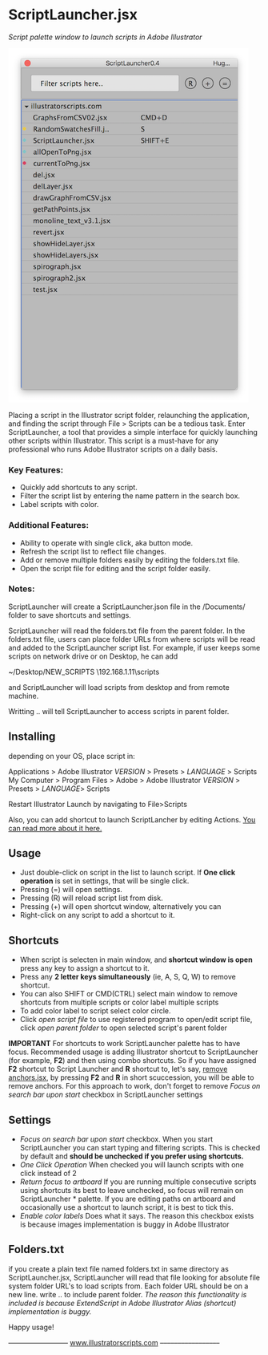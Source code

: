 # ScriptLauncher.jsx 

_Script palette window to launch scripts in Adobe Illustrator_

![Script palette window to launch scripts in Adobe Illustrator](.crap/fullClean.png?raw=true "ScriptLauncher.jsx")

Placing a script in the Illustrator script folder, relaunching the application, and finding the script through File > Scripts can be a tedious task. Enter ScriptLauncher, a tool that provides a simple interface for quickly launching other scripts within Illustrator. This script is a must-have for any professional who runs Adobe Illustrator scripts on a daily basis.

### Key Features:

* Quickly add shortcuts to any script. 
* Filter the script list by entering the name pattern in the search box. 
* Label scripts with color. 



### Additional Features:

* Ability to operate with single click, aka button mode.
* Refresh the script list to reflect file changes.
* Add or remove multiple folders easily by editing the folders.txt file.
* Open the script file for editing and the script folder easily.



### Notes:

ScriptLauncher will create a ScriptLauncher.json file in the <User>/Documents/ folder to save shortcuts and settings.

ScriptLauncher will read the folders.txt file from the parent folder. In the folders.txt file, users can place folder URLs from where scripts will be read and added to the ScriptLauncher script list. For example, if user keeps some scripts on network drive or on Desktop, he can add 

~/Desktop/NEW_SCRIPTS 
\\192.168.1.11\scripts

and ScriptLauncher will load scripts from desktop and from remote machine.

Writting .. will tell ScriptLauncher to access scripts in parent folder.


## Installing

depending on your OS, place script in:

Applications > Adobe Illustrator _VERSION_ > Presets > _LANGUAGE_ > Scripts
My Computer > Program Files > Adobe > Adobe Illustrator _VERSION_  > Presets > _LANGUAGE_> Scripts

Restart Illustrator
Launch by navigating to File>Scripts


Also, you can add shortcut to launch ScriptLancher by editing Actions. [You can read more about it here.](https://www.illustratorscripts.com/resources/how-to-add-shortcut-to-any-script/) 

## Usage

* Just double-click on script in the list to launch script. If **One click operation** is set in settings, that will be single click.
* Pressing (=) will open settings.
* Pressing (R) will reload script list from disk.
* Pressing (+) will open shortcut window, alternatively you can
* Right-click on any script to add a shortcut to it.

## Shortcuts

* When script is selecten in main window, and **shortcut window is open** press any key to assign a shortcut to it.
* Press any **2 letter keys simultaneously** (ie, A, S, Q, W) to remove shortcut. 
* You can also SHIFT or CMD(CTRL) select main window to remove shortcuts from multiple scripts or color label multiple scripts
* To add color label to script select color circle.
* Click *open script file* to use registered program to open/edit script file, click *open parent folder* to open selected script's parent folder


**IMPORTANT**
For shortcuts to work ScriptLauncher palette has to have focus. Recommended usage is adding Illustrator shortcut to ScriptLauncher (for example, **F2**) and then using
combo shortcuts. So if you have assigned **F2** shortcut to Script Launcher and  **R** shortcut to, let's say, [remove anchors.jsx](https://www.illustratorscripts.com/scripts/remove-anchors-points/),
by pressing **F2** and **R** in short scuccession, you will be able to remove anchors.
For this approach to work, don't forget to remove _Focus on search bar upon start_ checkbox in ScriptLauncher settings

## Settings

* _Focus on search bar upon start_ checkbox. When you start ScriptLauncher you can start typing and filtering scripts. This is checked by default and **should be unchecked if you prefer using shortcuts.**
* _One Click Operation_ When checked you will launch scripts with one click instead of 2
* _Return focus to artboard_ If you are running multiple consecutive scripts using shortcuts its best to leave unchecked, so focus will remain on ScriptLauncher * palette. If you are editing paths on artboard and occasionally use a shortcut to launch script, it is best to tick this.
* _Enable color labels_ Does what it says. The reason this checkbox exists is because images implementation is buggy in Adobe Illustrator

## Folders.txt

if you create a plain text file named folders.txt in same directory as ScriptLauncher.jsx, ScriptLauncher will read that file looking for absolute file system folder URL's to load scripts from. Each folder URL should be on a new line.
write .. to include parent folder. 
_The reason this functionality is included is because ExtendScript in Adobe Illustrator Alias (shortcut) implementation is buggy._



Happy usage!






–––––––––––––––––
<a href="http://www.illustratorscripts.com">www.illustratorscripts.com</a>
–––––––––––––––––